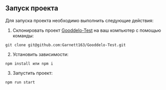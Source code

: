 ## Запуск проекта

Для запуска проекта необходимо выполнить следующие действия:

1. Склонировать проект [Gooddelo-Test](https://github.com/Garnett163/Gooddelo-Test) на ваш компьютер с помощью команды:

```
git clone git@github.com:Garnett163/Gooddelo-Test.git
```

2. Установить зависимости:

```
npm install или npm i
```

3. Запустить проект:

```
npm run start




```
